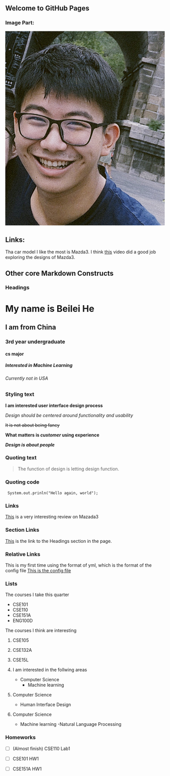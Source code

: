 ## Welcome to GitHub Pages

### Image Part:

![Screenshot-Command](/index.assets/Beilei_Headshot.JPG)



##  Links:

Tha car model I like the most is Mazda3.
I think [this](https://www.youtube.com/watch?v=w3yahl8RMJY) video did a good job exploring the designs of Mazda3.



## Other core Markdown Constructs

### Headings

# My name is Beilei He

## I am from China

### 3rd year undergraduate

#### cs major

##### Interested in Machine Learning

###### Currently not in USA



### Styling text

**I am interested user interface design process**

*Design should be centered around functionality and usability*

~~It is not about being fancy~~

**What matters is _customer_ using experience**

***Design is about people***



### Quoting text

> The function of design is letting design function.



###  Quoting code

```
 System.out.prinln("Hello again, world");
```

 

### Links

[This](https://www.youtube.com/watch?v=w3yahl8RMJY) is a very interesting review on Mazada3



### Section Links
[This](#headings) is the link to the Headings section in the page.


### Relative Links
This is my first time using the format of yml, which is the format of the config file
[This is the config file](_config.yml)



### Lists
The courses I take this quarter
- CSE101
- CSE110
- CSE151A
- ENG100D

The courses I think are interesting
1. CSE105
2. CSE132A
3. CSE15L

1. I am interested in the follwing areas
   - Computer Science
     - Machine learning
199. Computer Science
     - Human Interface Design
200. Computer Science
     - Machine learning
       -Natural Language Processing

### Homeworks
- [ ] \(Almost finish) CSE110 Lab1
- [ ] CSE101 HW1
- [ ] CSE151A HW1

